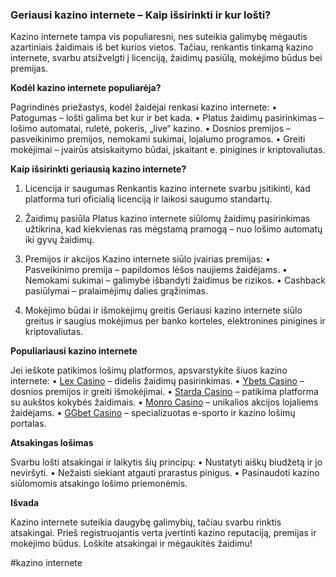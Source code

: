 ### Geriausi kazino internete – Kaip išsirinkti ir kur lošti?

Kazino internete tampa vis populiaresni, nes suteikia galimybę mėgautis azartiniais žaidimais iš bet kurios vietos. Tačiau, renkantis tinkamą kazino internete, svarbu atsižvelgti į licenciją, žaidimų pasiūlą, mokėjimo būdus bei premijas.

**Kodėl kazino internete populiarėja?**

Pagrindinės priežastys, kodėl žaidėjai renkasi kazino internete:
•	Patogumas – lošti galima bet kur ir bet kada.
•	Platus žaidimų pasirinkimas – lošimo automatai, ruletė, pokeris, „live“ kazino.
•	Dosnios premijos – pasveikinimo premijos, nemokami sukimai, lojalumo programos.
•	Greiti mokėjimai – įvairūs atsiskaitymo būdai, įskaitant e. pinigines ir kriptovaliutas.

**Kaip išsirinkti geriausią kazino internete?**

1. Licencija ir saugumas
Renkantis kazino internete svarbu įsitikinti, kad platforma turi oficialią licenciją ir laikosi saugumo standartų.

2. Žaidimų pasiūla
Platus kazino internete siūlomų žaidimų pasirinkimas užtikrina, kad kiekvienas ras mėgstamą pramogą – nuo lošimo automatų iki gyvų žaidimų.

3. Premijos ir akcijos
Kazino internete siūlo įvairias premijas:
•	Pasveikinimo premija – papildomos lėšos naujiems žaidėjams.
•	Nemokami sukimai – galimybė išbandyti žaidimus be rizikos.
•	Cashback pasiūlymai – pralaimėjimų dalies grąžinimas.

4. Mokėjimo būdai ir išmokėjimų greitis
Geriausi kazino internete siūlo greitus ir saugius mokėjimus per banko korteles, elektronines pinigines ir kriptovaliutas.

**Populiariausi kazino internete**

Jei ieškote patikimos lošimų platformos, apsvarstykite šiuos kazino internete:
•	[Lex Casino](https://data.ltbet.com/top/lex.casino/) – didelis žaidimų pasirinkimas.
•	[Ybets Casino]( https://data.ltbet.com/top/ybets/) – dosnios premijos ir greiti išmokėjimai.
•	[Starda Casino]( https://data.ltbet.com/top/starda.casino/) – patikima platforma su aukštos kokybės žaidimais.
•	[Monro Casino]( https://data.ltbet.com/top/monro/) – unikalios akcijos lojaliems žaidėjams.
•	[GGbet Casino]( https://data.ltbet.com/top/ggbet/) – specializuotas e-sporto ir kazino lošimų portalas.

**Atsakingas lošimas**

Svarbu lošti atsakingai ir laikytis šių principų:
•	Nustatyti aiškų biudžetą ir jo neviršyti.
•	Nežaisti siekiant atgauti prarastus pinigus.
•	Pasinaudoti kazino siūlomomis atsakingo lošimo priemonėmis.

**Išvada**

Kazino internete suteikia daugybę galimybių, tačiau svarbu rinktis atsakingai. Prieš registruojantis verta įvertinti kazino reputaciją, premijas ir mokėjimo būdus. Loškite atsakingai ir mėgaukitės žaidimu!

#kazino internete
